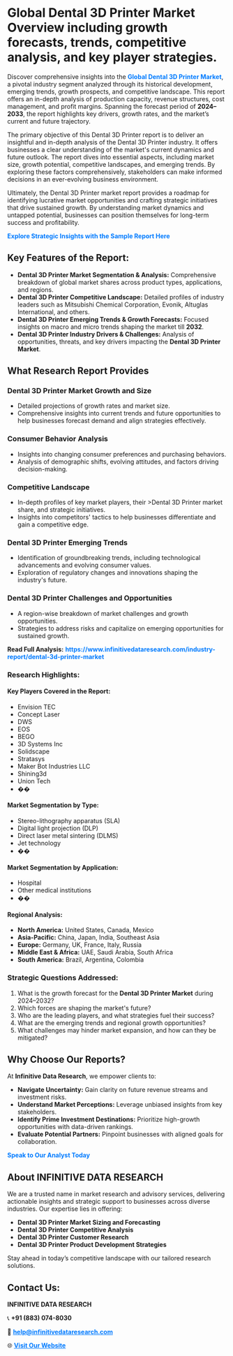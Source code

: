 <h1>Global Dental 3D Printer Market Overview including growth forecasts, trends, competitive analysis, and key player strategies.</h1>
<p>
Discover comprehensive insights into the 
<a href="https://www.infinitivedataresearch.com/industry-report/dental-3d-printer-market" rel="dofollow" style="color: #007BFF; text-decoration: none;"><strong>Global Dental 3D Printer Market</strong></a>, a pivotal industry segment analyzed through its historical development, emerging trends, growth prospects, and competitive landscape. This report offers an in-depth analysis of production capacity, revenue structures, cost management, and profit margins. Spanning the forecast period of <strong>2024–2033</strong>, the report highlights key drivers, growth rates, and the market’s current and future trajectory.
</p>
<p>
The primary objective of this Dental 3D Printer report is to deliver an insightful and in-depth analysis of the Dental 3D Printer industry. It offers businesses a clear understanding of the market's current dynamics and future outlook. The report dives into essential aspects, including market size, growth potential, competitive landscapes, and emerging trends. By exploring these factors comprehensively, stakeholders can make informed decisions in an ever-evolving business environment.
</p>
<p>
Ultimately, the Dental 3D Printer market report provides a roadmap for identifying lucrative market opportunities and crafting strategic initiatives that drive sustained growth. By understanding market dynamics and untapped potential, businesses can position themselves for long-term success and profitability.
</p>
<p>
<a href="https://www.infinitivedataresearch.com/request-sample/reportId=109795" style="color: #007BFF; text-decoration: none;"><strong>Explore Strategic Insights with the Sample Report Here</strong></a>
</p>

<h2>Key Features of the Report:</h2>
<ul>
<li><strong>Dental 3D Printer Market Segmentation & Analysis:</strong> Comprehensive breakdown of global market shares across product types, applications, and regions.</li>
<li><strong>Dental 3D Printer Competitive Landscape:</strong> Detailed profiles of industry leaders such as Mitsubishi Chemical Corporation, Evonik, Altuglas International, and others.</li>
<li><strong>Dental 3D Printer Emerging Trends & Growth Forecasts:</strong> Focused insights on macro and micro trends shaping the market till <strong>2032</strong>.</li>
<li><strong>Dental 3D Printer Industry Drivers & Challenges:</strong> Analysis of opportunities, threats, and key drivers impacting the <strong>Dental 3D Printer Market</strong>.</li>
</ul>

<h2>What Research Report Provides</h2>
<h3>Dental 3D Printer Market Growth and Size</h3>
<ul>
<li>Detailed projections of growth rates and market size.</li>
<li>Comprehensive insights into current trends and future opportunities to help businesses forecast demand and align strategies effectively.</li>
</ul>

<h3>Consumer Behavior Analysis</h3>
<ul>
<li>Insights into changing consumer preferences and purchasing behaviors.</li>
<li>Analysis of demographic shifts, evolving attitudes, and factors driving decision-making.</li>
</ul>

<h3>Competitive Landscape</h3>
<ul>
<li>In-depth profiles of key market players, their >Dental 3D Printer market share, and strategic initiatives.</li>
<li>Insights into competitors' tactics to help businesses differentiate and gain a competitive edge.</li>
</ul>

<h3>Dental 3D Printer Emerging Trends</h3>
<ul>
<li>Identification of groundbreaking trends, including technological advancements and evolving consumer values.</li>
<li>Exploration of regulatory changes and innovations shaping the industry's future.</li>
</ul>

<h3>Dental 3D Printer Challenges and Opportunities</h3>
<ul>
<li>A region-wise breakdown of market challenges and growth opportunities.</li>
<li>Strategies to address risks and capitalize on emerging opportunities for sustained growth.</li>
</ul>
<p><strong>Read Full Analysis:</strong> <a href="https://www.infinitivedataresearch.com/industry-report/dental-3d-printer-market" rel="dofollow" style="color: #007BFF; text-decoration: none;"><strong>https://www.infinitivedataresearch.com/industry-report/dental-3d-printer-market</strong></a></p>
<h3>Research Highlights:</h3>
<h4>Key Players Covered in the Report:</h4>
<ul><li>Envision TEC</li><li>Concept Laser</li><li>DWS</li><li>EOS</li><li>BEGO</li><li>3D Systems Inc</li><li>Solidscape</li><li>Stratasys</li><li>Maker Bot Industries LLC</li><li>Shining3d</li><li>Union Tech</li><li>��</li></ul>
<h4>Market Segmentation by Type:</h4>
<ul><li>Stereo-lithography apparatus (SLA)</li><li>Digital light projection (DLP)</li><li>Direct laser metal sintering (DLMS)</li><li>Jet technology</li><li>��</li></ul>
<h4>Market Segmentation by Application:</h4>
<ul><li>Hospital</li><li>Other medical institutions</li><li>��</li></ul>

<h4>Regional Analysis:</h4>
<ul>
<li><strong>North America:</strong> United States, Canada, Mexico</li>
<li><strong>Asia-Pacific:</strong> China, Japan, India, Southeast Asia</li>
<li><strong>Europe:</strong> Germany, UK, France, Italy, Russia</li>
<li><strong>Middle East & Africa:</strong> UAE, Saudi Arabia, South Africa</li>
<li><strong>South America:</strong> Brazil, Argentina, Colombia</li>
</ul>

<h3>Strategic Questions Addressed:</h3>
<ol>
<li>What is the growth forecast for the <strong>Dental 3D Printer Market</strong> during 2024–2032?</li>
<li>Which forces are shaping the market's future?</li>
<li>Who are the leading players, and what strategies fuel their success?</li>
<li>What are the emerging trends and regional growth opportunities?</li>
<li>What challenges may hinder market expansion, and how can they be mitigated?</li>
</ol>

<h2>Why Choose Our Reports?</h2>
<p>At <strong>Infinitive Data Research</strong>, we empower clients to:</p>
<ul>
<li><strong>Navigate Uncertainty:</strong> Gain clarity on future revenue streams and investment risks.</li>
<li><strong>Understand Market Perceptions:</strong> Leverage unbiased insights from key stakeholders.</li>
<li><strong>Identify Prime Investment Destinations:</strong> Prioritize high-growth opportunities with data-driven rankings.</li>
<li><strong>Evaluate Potential Partners:</strong> Pinpoint businesses with aligned goals for collaboration.</li>
</ul>
<p><a href="https://www.infinitivedataresearch.com/industry-report/dental-3d-printer-market" rel="dofollow" style="color: #007BFF; text-decoration: none;"><strong>Speak to Our Analyst Today</strong></a></p>

<h2>About INFINITIVE DATA RESEARCH</h2>
<p>We are a trusted name in market research and advisory services, delivering actionable insights and strategic support to businesses across diverse industries. Our expertise lies in offering:</p>
<ul>
<li><strong>Dental 3D Printer Market Sizing and Forecasting</strong></li>
<li><strong>Dental 3D Printer Competitive Analysis</strong></li>
<li><strong>Dental 3D Printer Customer Research</strong></li>
<li><strong>Dental 3D Printer Product Development Strategies</strong></li>
</ul>
<p>Stay ahead in today’s competitive landscape with our tailored research solutions.</p>

<h2>Contact Us:</h2>
<p><strong>INFINITIVE DATA RESEARCH</strong></p>
<p>📞 <strong>+91 (883) 074-8030</strong></p>
<p>📧 <strong><a href="mailto:help@infinitivedataresearch.com" style="color: #007BFF;">help@infinitivedataresearch.com</a></strong></p>
<p>🌐 <strong><a href="https://www.infinitivedataresearch.com" rel="dofollow" style="color: #007BFF;">Visit Our Website</a></strong></p>